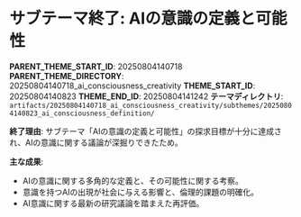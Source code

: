 # サブテーマ終了: AIの意識の定義と可能性

**PARENT_THEME_START_ID**: 20250804140718
**PARENT_THEME_DIRECTORY**: 20250804140718_ai_consciousness_creativity
**THEME_START_ID**: 20250804140823
**THEME_END_ID**: 20250804141242
**テーマディレクトリ**: `artifacts/20250804140718_ai_consciousness_creativity/subthemes/20250804140823_ai_consciousness_definition/`

**終了理由**:
サブテーマ「AIの意識の定義と可能性」の探求目標が十分に達成され、AIの意識に関する議論が深掘りできたため。

**主な成果**:
- AIの意識に関する多角的な定義と、その可能性に関する考察。
- 意識を持つAIの出現が社会に与える影響と、倫理的課題の明確化。
- AI意識に関する最新の研究議論を踏まえた再評価。
